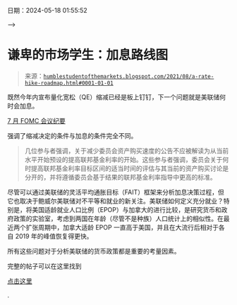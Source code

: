 <!--yml

类别：未分类-->


日期：2024-05-18 01:55:52

-->

# 谦卑的市场学生：加息路线图

> 来源：[`humblestudentofthemarkets.blogspot.com/2021/08/a-rate-hike-roadmap.html#0001-01-01`](https://humblestudentofthemarkets.blogspot.com/2021/08/a-rate-hike-roadmap.html#0001-01-01)

既然今年内宣布量化宽松（QE）缩减已经是板上钉钉，下一个问题就是美联储何时会加息。

[7 月 FOMC 会议纪要](https://www.federalreserve.gov/monetarypolicy/fomcminutes20210728.htm)

强调了缩减决定的条件与加息的条件完全不同。

> 几位参与者强调，关于减少委员会资产购买速度的公告不应被解读为从当前水平开始预设的提高联邦基金利率的开始。这些参与者强调，委员会关于何时提高联邦基金利率目标区间的适当时间的评估与其当前的资产购买讨论是分开的，并将遵循委员会基于结果的联邦基金利率指导中更高的标准。

尽管可以通过美联储的灵活平均通胀目标（FAIT）框架来分析加息决策过程，但它也取决于鲍威尔美联储对不平等和就业的新关注。美联储如何定义充分就业？特别是，将美国适龄就业人口比例（EPOP）与加拿大的进行比较，是研究货币和政府政策的实验室，考虑到两国在年龄（尽管不是种族）人口统计上的相似性。在最近两个扩张周期中，加拿大适龄 EPOP 一直高于美国，并且在大流行后相对于各自 2019 年的峰值恢复得更快。

所有这些问题对于分析美联储的货币政策都是重要的考量因素。

完整的帖子可以在这里找到

[点击这里](https://humblestudentofthemarkets.com/2021/08/28/a-rate-hike-roadmap/)

.
